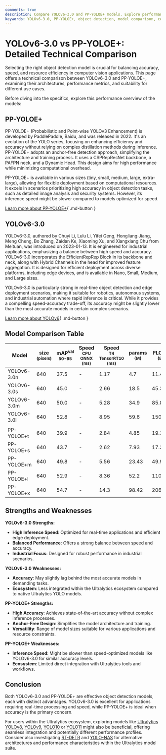 ```yaml
---
comments: true
description: Compare YOLOv6-3.0 and PP-YOLOE+ models. Explore performance, architecture, and use cases to choose the best object detection model for your needs.
keywords: YOLOv6-3.0, PP-YOLOE+, object detection, model comparison, computer vision, AI models, inference speed, accuracy, architecture, benchmarking
---
```


# YOLOv6-3.0 vs PP-YOLOE+: Detailed Technical Comparison

Selecting the right object detection model is crucial for balancing accuracy, speed, and resource efficiency in computer vision applications. This page offers a technical comparison between YOLOv6-3.0 and PP-YOLOE+, examining their architectures, performance metrics, and suitability for different use cases.

Before diving into the specifics, explore this performance overview of the models:

<script async src="https://cdn.jsdelivr.net/npm/chart.js"></script>
<script defer src="../../javascript/benchmark.js"></script>

<canvas id="modelComparisonChart" width="1024" height="400" active-models='["YOLOv6-3.0", "PP-YOLOE+"]'></canvas>

## PP-YOLOE+

PP-YOLOE+ (Probabilistic and Point-wise YOLOv3 Enhancement) is developed by PaddlePaddle, Baidu, and was released in 2022. It's an evolution of the YOLO series, focusing on enhancing efficiency and accuracy without relying on complex distillation methods during inference. PP-YOLOE+ adopts an anchor-free detection approach, simplifying the architecture and training process. It uses a CSPRepResNet backbone, a PAFPN neck, and a Dynamic Head. This design aims for high performance while minimizing computational overhead.

PP-YOLOE+ is available in various sizes (tiny, small, medium, large, extra-large), allowing for flexible deployment based on computational resources. It excels in scenarios prioritizing high accuracy in object detection tasks, such as detailed image analysis and security systems. However, its inference speed might be slower compared to models optimized for speed.

[Learn more about PP-YOLOE+](https://github.com/PaddlePaddle/PaddleDetection/blob/release/2.8.1/configs/ppyoloe/README.md){ .md-button }

## YOLOv6-3.0

YOLOv6-3.0, authored by Chuyi Li, Lulu Li, Yifei Geng, Hongliang Jiang, Meng Cheng, Bo Zhang, Zaidan Ke, Xiaoming Xu, and Xiangxiang Chu from Meituan, was introduced on 2023-01-13. It is engineered for industrial applications, emphasizing a balance between high speed and accuracy. YOLOv6-3.0 incorporates the EfficientRepRep Block in its backbone and neck, along with Hybrid Channels in the head for improved feature aggregation. It is designed for efficient deployment across diverse platforms, including edge devices, and is available in Nano, Small, Medium, and Large sizes.

YOLOv6-3.0 is particularly strong in real-time object detection and edge deployment scenarios, making it suitable for robotics, autonomous systems, and industrial automation where rapid inference is critical. While it provides a compelling speed-accuracy trade-off, its accuracy might be slightly lower than the most accurate models in certain complex scenarios.

[Learn more about YOLOv6](https://github.com/meituan/YOLOv6){ .md-button }

## Model Comparison Table

| Model       | size<br><sup>(pixels) | mAP<sup>val<br>50-95 | Speed<br><sup>CPU ONNX<br>(ms) | Speed<br><sup>T4 TensorRT10<br>(ms) | params<br><sup>(M) | FLOPs<br><sup>(B) |
| ----------- | --------------------- | -------------------- | ------------------------------ | ----------------------------------- | ------------------ | ----------------- |
| YOLOv6-3.0n | 640                   | 37.5                 | -                              | 1.17                                | 4.7                | 11.4              |
| YOLOv6-3.0s | 640                   | 45.0                 | -                              | 2.66                                | 18.5               | 45.3              |
| YOLOv6-3.0m | 640                   | 50.0                 | -                              | 5.28                                | 34.9               | 85.8              |
| YOLOv6-3.0l | 640                   | 52.8                 | -                              | 8.95                                | 59.6               | 150.7             |
|             |                       |                      |                                |                                     |                    |                   |
| PP-YOLOE+t  | 640                   | 39.9                 | -                              | 2.84                                | 4.85               | 19.15             |
| PP-YOLOE+s  | 640                   | 43.7                 | -                              | 2.62                                | 7.93               | 17.36             |
| PP-YOLOE+m  | 640                   | 49.8                 | -                              | 5.56                                | 23.43              | 49.91             |
| PP-YOLOE+l  | 640                   | 52.9                 | -                              | 8.36                                | 52.2               | 110.07            |
| PP-YOLOE+x  | 640                   | 54.7                 | -                              | 14.3                                | 98.42              | 206.59            |

## Strengths and Weaknesses

**YOLOv6-3.0 Strengths:**

- **High Inference Speed**: Optimized for real-time applications and efficient edge deployment.
- **Balanced Performance**: Offers a strong balance between speed and accuracy.
- **Industrial Focus**: Designed for robust performance in industrial scenarios.

**YOLOv6-3.0 Weaknesses:**

- **Accuracy**: May slightly lag behind the most accurate models in demanding tasks.
- **Ecosystem**: Less integrated within the Ultralytics ecosystem compared to native Ultralytics YOLO models.

**PP-YOLOE+ Strengths:**

- **High Accuracy**: Achieves state-of-the-art accuracy without complex inference processes.
- **Anchor-Free Design**: Simplifies the model architecture and training.
- **Versatility**: Range of model sizes suitable for various applications and resource constraints.

**PP-YOLOE+ Weaknesses:**

- **Inference Speed**: Might be slower than speed-optimized models like YOLOv6-3.0 for similar accuracy levels.
- **Ecosystem**: Limited direct integration with Ultralytics tools and workflows.

## Conclusion

Both YOLOv6-3.0 and PP-YOLOE+ are effective object detection models, each with distinct advantages. YOLOv6-3.0 is excellent for applications requiring real-time processing and speed, while PP-YOLOE+ is ideal when accuracy is the primary concern.

For users within the Ultralytics ecosystem, exploring models like [Ultralytics YOLOv8](https://docs.ultralytics.com/models/yolov8/), [YOLOv9](https://docs.ultralytics.com/models/yolov9/), [YOLO10](https://docs.ultralytics.com/models/yolov10/) or [YOLO11](https://docs.ultralytics.com/models/yolo11/) might also be beneficial, offering seamless integration and potentially different performance profiles. Consider also investigating [RT-DETR](https://docs.ultralytics.com/models/rtdetr/) and [YOLO-NAS](https://docs.ultralytics.com/models/yolo-nas/) for alternative architectures and performance characteristics within the Ultralytics model suite.
